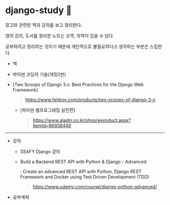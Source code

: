 # django-study 📖
장고와 관련된 책과 강의를 보고 정리한다.

영어 강의, 도서를 정리한 노트는 오역, 의역이 있을 수 있다.

공부하려고 정리하는 것이기 때문에 개인적으로 불필요하다고 생각하는 부분은 스킵한다.




- 책 

  
- 파이썬 코딩의 기술(개정2판)
  
- [Two Scoops of Django 3.x: Best Practices for the Django Web Framework]
  
  > https://www.feldroy.com/products/two-scoops-of-django-3-x
  
  - [파이썬 웹프로그래밍 실전편]
  
    > https://www.aladin.co.kr/shop/wproduct.aspx?ItemId=86938449

---



- 강의

  - SSAFY Django 강의

  - Build a Backend REST API with Python & Django - Advanced 

    : Create an advanced REST API with Python, Django REST Framework and Docker using Test Driven Development (TDD)

    > https://www.udemy.com/course/django-python-advanced/



- 공부계획
